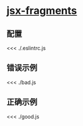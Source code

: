 # [jsx-fragments](https://github.com/jsx-eslint/eslint-plugin-react/blob/master/docs/rules/jsx-fragments.md)

## 配置

<<< ./.eslintrc.js

## 错误示例

<<< ./bad.js

## 正确示例

<<< ./good.js
